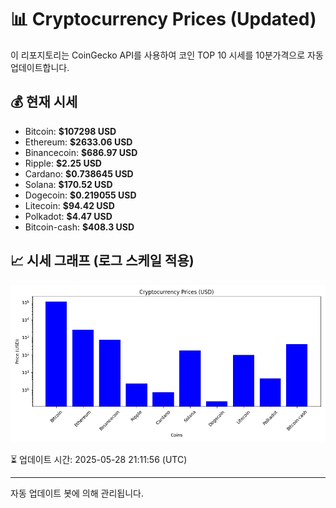 
# 📊 Cryptocurrency Prices (Updated)

이 리포지토리는 CoinGecko API를 사용하여 코인 TOP 10 시세를 10분가격으로 자동 업데이트합니다.

## 💰 현재 시세
- Bitcoin: **$107298 USD**
- Ethereum: **$2633.06 USD**
- Binancecoin: **$686.97 USD**
- Ripple: **$2.25 USD**
- Cardano: **$0.738645 USD**
- Solana: **$170.52 USD**
- Dogecoin: **$0.219055 USD**
- Litecoin: **$94.42 USD**
- Polkadot: **$4.47 USD**
- Bitcoin-cash: **$408.3 USD**

## 📈 시세 그래프 (로그 스케일 적용)
![Crypto Prices](crypto_prices.png)

⏳ 업데이트 시간: 2025-05-28 21:11:56 (UTC)

---
자동 업데이트 봇에 의해 관리됩니다.
